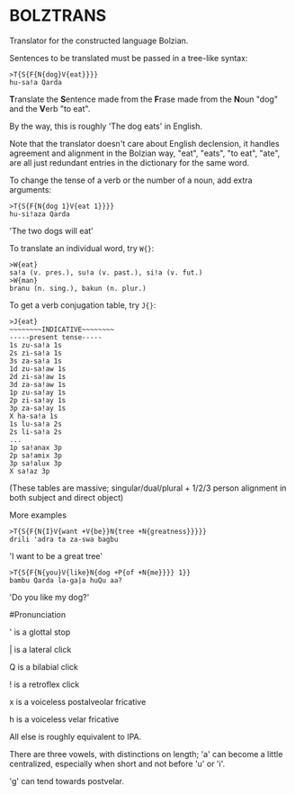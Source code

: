 # BOLZTRANS
Translator for the constructed language Bolzian.

Sentences to be translated must be passed in a tree-like syntax:


```
>T{S{F{N{dog}V{eat}}}}
hu-sa!a Qarda
```

**T**ranslate the **S**entence made from the **F**rase made from the **N**oun "dog" and the **V**erb "to eat".

By the way, this is roughly 'The dog eats' in English.

Note that the translator doesn't care about English declension,
it handles agreement and alignment in the Bolzian way, "eat", "eats", "to eat",
"ate", are all just redundant entries in the dictionary for the same word.

To change the tense of a verb or the number of a noun, add extra arguments:

```
>T{S{F{N{dog 1}V{eat 1}}}}
hu-si!aza Qarda
```

'The two dogs will eat'

To translate an individual word, try `W{}`:

```
>W{eat}
sa!a (v. pres.), su!a (v. past.), si!a (v. fut.)
>W{man}
branu (n. sing.), bakun (n. plur.)
```

To get a verb conjugation table, try `J{}`:

```
>J{eat} 
~~~~~~~~INDICATIVE~~~~~~~~
-----present tense-----
1s zu-sa!a 1s
2s zi-sa!a 1s
3s za-sa!a 1s
1d zu-sa!aw 1s
2d zi-sa!aw 1s
3d za-sa!aw 1s
1p zu-sa!ay 1s
2p zi-sa!ay 1s
3p za-sa!ay 1s
X ha-sa!a 1s
1s lu-sa!a 2s
2s li-sa!a 2s
...
1p sa!anax 3p
2p sa!amix 3p
3p sa!alux 3p
X sa!az 3p
```

(These tables are massive; singular/dual/plural + 1/2/3 person alignment
in both subject and direct object)

More examples

```
>T{S{F{N{I}V{want +V{be}}N{tree +N{greatness}}}}}
drili 'adra ta za-swa bagbu
```

'I want to be a great tree'

```
>T{S{F{N{you}V{like}N{dog +P{of +N{me}}}} 1}}
bambu Qarda la-ga|a huQu aa?
```

'Do you like my dog?'

#Pronunciation

' is a glottal stop

| is a lateral click

Q is a bilabial click

! is a retroflex click

x is a voiceless postalveolar fricative

h is a voiceless velar fricative

All else is roughly equivalent to IPA.

There are three vowels, with distinctions on length;
'a' can become a little centralized, especially when
short and not before 'u' or 'i'.

'g' can tend towards postvelar.
